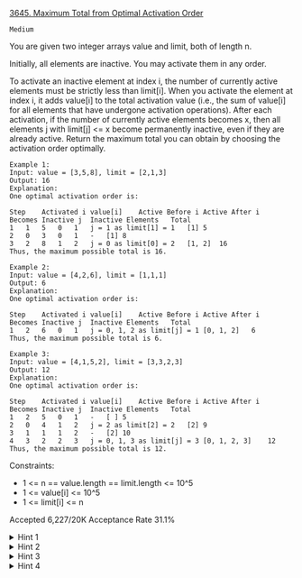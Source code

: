 [3645. Maximum Total from Optimal Activation Order](https://leetcode.com/problems/maximum-total-from-optimal-activation-order/)

`Medium`

You are given two integer arrays value and limit, both of length n.

Initially, all elements are inactive. You may activate them in any order.

To activate an inactive element at index i, the number of currently active elements must be strictly less than limit[i].
When you activate the element at index i, it adds value[i] to the total activation value (i.e., the sum of value[i] for all elements that have undergone activation operations).
After each activation, if the number of currently active elements becomes x, then all elements j with limit[j] <= x become permanently inactive, even if they are already active.
Return the maximum total you can obtain by choosing the activation order optimally.

```
Example 1:
Input: value = [3,5,8], limit = [2,1,3]
Output: 16
Explanation:
One optimal activation order is:

Step	Activated i	value[i]	Active Before i	Active After i	Becomes Inactive j	Inactive Elements	Total
1	1	5	0	1	j = 1 as limit[1] = 1	[1]	5
2	0	3	0	1	-	[1]	8
3	2	8	1	2	j = 0 as limit[0] = 2	[1, 2]	16
Thus, the maximum possible total is 16.

Example 2:
Input: value = [4,2,6], limit = [1,1,1]
Output: 6
Explanation:
One optimal activation order is:

Step	Activated i	value[i]	Active Before i	Active After i	Becomes Inactive j	Inactive Elements	Total
1	2	6	0	1	j = 0, 1, 2 as limit[j] = 1	[0, 1, 2]	6
Thus, the maximum possible total is 6.

Example 3:
Input: value = [4,1,5,2], limit = [3,3,2,3]
Output: 12
Explanation:
One optimal activation order is:​​​​​​​​​​​​​​

Step	Activated i	value[i]	Active Before i	Active After i	Becomes Inactive j	Inactive Elements	Total
1	2	5	0	1	-	[ ]	5
2	0	4	1	2	j = 2 as limit[2] = 2	[2]	9
3	1	1	1	2	-	[2]	10
4	3	2	2	3	j = 0, 1, 3 as limit[j] = 3	[0, 1, 2, 3]	12
Thus, the maximum possible total is 12.
```

Constraints:

- 1 <= n == value.length == limit.length <= 10^5
- 1 <= value[i] <= 10^5​​​​​​​
- 1 <= limit[i] <= n

Accepted
6,227/20K
Acceptance Rate
31.1%

<details>
<summary>Hint 1</summary>

Group the items by their limit values, as decisions for each limit are independent.

</details>
<details>
<summary>Hint 2</summary>

For a group with limit = j and m items, its contribution is the sum of the top min(j, m) values.

</details>
<details>
<summary>Hint 3</summary>

To extract each group's top values, use a min-heap of capacity j: push each value[i], and whenever the heap size exceeds j, pop the smallest.

</details>
<details>
<summary>Hint 4</summary>

After processing a group's heap, sum its elements and add to the overall total; repeat for all groups in any order.

</details>
